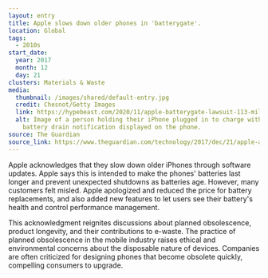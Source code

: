 ```yaml
---
layout: entry
title: Apple slows down older phones in 'batterygate'.
location: Global
tags:
  - 2010s
start_date:
  year: 2017
  month: 12
  day: 21
clusters: Materials & Waste
media:
  thumbnail: /images/shared/default-entry.jpg
  credit: Chesnot/Getty Images
  link: https://hypebeast.com/2020/11/apple-batterygate-lawsuit-113-million-usd-fine
  alt: Image of a person holding their iPhone plugged in to charge with the
    battery drain notification displayed on the phone.
source: The Guardian
source_link: https://www.theguardian.com/technology/2017/dec/21/apple-admits-slowing-older-iphones-because-of-flagging-batteries
---
```

Apple acknowledges that they slow down older iPhones through software updates. Apple says this is intended to make the phones' batteries last longer and prevent unexpected shutdowns as batteries age. However, many customers felt misled. Apple apologized and reduced the price for battery replacements, and also added new features to let users see their battery's health and control performance management.

This acknowledgment reignites discussions about planned obsolescence, product longevity, and their contributions to e-waste. The practice of planned obsolescence in the mobile industry raises ethical and environmental concerns about the disposable nature of devices. Companies are often criticized for designing phones that become obsolete quickly, compelling consumers to upgrade.
